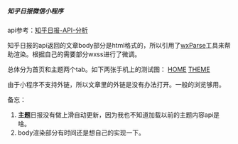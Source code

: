 
##### 知乎日报微信小程序

api参考：[知乎日报-API-分析](https://github.com/izzyleung/ZhihuDailyPurify/wiki/%E7%9F%A5%E4%B9%8E%E6%97%A5%E6%8A%A5-API-%E5%88%86%E6%9E%90)


知乎日报的api返回的文章body部分是html格式的，所以引用了[wxParse](https://github.com/icindy/wxParse)工具来帮助渲染。根据自己的需要部分wxss进行了微调。




总体分为首页和主题两个tab。如下两张手机上的测试图：
[HOME]('/images/home.jpg')
[THEME]('/images/theme.jpg')

由于小程序不支持外链，所以文章里的外链是没有办法打开。一般的浏览够用。

备忘：
1. **主题**日报没有做上滑自动更新，因为我也不知道加载以前的主题内容api是啥。
2. body渲染部分有时间还是想自己的实现一下。